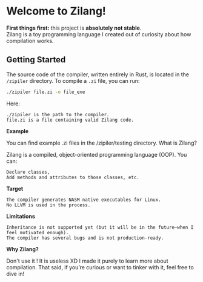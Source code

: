 # Welcome to Zilang!

**First things first:** this project is **absolutely not stable**.  
Zilang is a toy programming language I created out of curiosity about how compilation works.  

## Getting Started

The source code of the compiler, written entirely in Rust, is located in the `/zipiler` directory. To compile a `.zi` file, you can run:  
```bash
./zipiler file.zi -o file_exe
```

Here:

    ./zipiler is the path to the compiler.
    file.zi is a file containing valid Zilang code.

**Example**

You can find example .zi files in the /zipiler/testing directory.
What is Zilang?

Zilang is a compiled, object-oriented programming language (OOP). You can:

    Declare classes,
    Add methods and attributes to those classes, etc.

**Target**

    The compiler generates NASM native executables for Linux.
    No LLVM is used in the process.

**Limitations**

    Inheritance is not supported yet (but it will be in the future—when I feel motivated enough).
    The compiler has several bugs and is not production-ready.

**Why Zilang?**

Don't use it ! It is useless XD
I made it purely to learn more about compilation. That said, if you’re curious or want to tinker with it, feel free to dive in!
